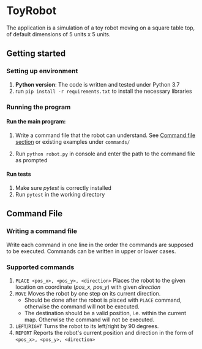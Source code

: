 # ToyRobot
The application is a simulation of a toy robot moving on a square table top, of default dimensions of 5 units x 5 units. 

## Getting started
### Setting up environment
1. __Python version__: The code is written and tested under Python 3.7
1. run `pip install -r requirements.txt` to install the necessary libraries
### Running the program
#### Run the main program:
1. Write a command file that the robot can understand. See [Command file section](##Command-File) or existing examples under `commands/`


2. Run `python robot.py` in console and enter the path to the command file as prompted
#### Run tests
1. Make sure _pytest_ is correctly installed
2. Run `pytest` in the working directory

## Command File
### Writing a command file
Write each command in one line in the order the commands are supposed to be executed. Commands can be written in upper or lower cases.
### Supported commands
1. `PLACE <pos_x>, <pos_y>, <direction>` Places the robot to the given location on coordinate (_pos_x_, _pos_y_) with given _direction_
2. `MOVE` Moves the robot by one step on its current direction. 
    - Should be done after the robot is placed with `PLACE` command, otherwise the command will not be executed.
    - The destination should be a valid position, i.e. within the current map. Otherwise the command will not be executed.
3. `LEFT`/`RIGHT` Turns the robot to its left/right by 90 degrees.
4. `REPORT` Reports the robot's current position and direction in the form of `<pos_x>, <pos_y>, <direction>`